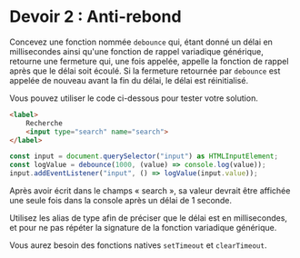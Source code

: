 # Devoir 2 : Anti-rebond

Concevez une fonction nommée `debounce` qui, étant donné un délai en
millisecondes ainsi qu'une fonction de rappel variadique générique,
retourne une fermeture qui, une fois appelée, appelle la fonction de
rappel après que le délai soit écoulé. Si la fermeture retournée par
`debounce` est appelée de nouveau avant la fin du délai, le délai est
réinitialisé.

Vous pouvez utiliser le code ci-dessous pour tester votre solution.

```html
<label>
    Recherche
    <input type="search" name="search">
</label>
```

```ts
const input = document.querySelector("input") as HTMLInputElement;
const logValue = debounce(1000, (value) => console.log(value));
input.addEventListener("input", () => logValue(input.value));
```

Après avoir écrit dans le champs « search », sa valeur devrait être
affichée une seule fois dans la console après un délai de 1 seconde.

Utilisez les alias de type afin de préciser que le délai est en
millisecondes, et pour ne pas répéter la signature de la fonction
variadique générique.

Vous aurez besoin des fonctions natives `setTimeout` et `clearTimeout`.
